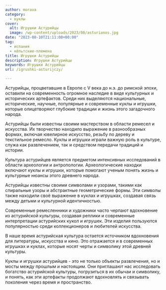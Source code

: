 ```yaml
---
author: morava
category:
  - куклы
cover:
  alt: Игрушки Астурийцы
  image: /wp-content/uploads/2023/08/asturianos.jpg
date: "2023-08-10T21:11:00+00:00"
tag:
  - испания
  - кёльтские-племена
title: Игрушки Астурийцы
description: Игрушки Астурийцы
keywords: Игрушки Астурийцы
url: /igrushki-asturijczy/

---
```

Астурийцы, процветавшие в Европе с V века до н.э. до римской эпохи, оставили на современность огромное наследие в виде культурных и исторических артефактов. Среди них выделяются национальные, исторические, научные, популярные и современные куклы и игрушки, которые олицетворяют глубокие традиции и жизнь этого загадочного народа.

Астурийцы были известны своими мастерством в области ремесел и искусства. Их творчество находило выражение в разнообразных формах, включая ювелирное искусство, резьбу по дереву и текстильное ремесло. Куклы и игрушки играли важную роль в культуре, служа как развлечением, так и средством передачи традиций и истории.

Культура астурийцев является предметом интенсивных исследований в области археологии и антропологии. Археологические находки включают куклы и игрушки, которые помогают ученым понять жизнь и культурные нюансы этого древнего народа.

Астурийцы известны своими символами и узорами, такими как спиральные узоры и абстрактные геометрические формы. Эти символы также находили своё выражение в куклах и игрушках, создавая связь между детьми и культурной идентичностью.

Современные ремесленники и художники часто черпают вдохновение из астурийской культуры, создавая реплики и современные интерпретации астурийских кукол и игрушек. Эти изделия пользуются популярностью среди коллекционеров и любителей искусства.

В наше время астурийская культура остается источником вдохновения для литературы, искусства и кино. Это отражается и в современных игрушках и куклах, которые носят черты и символику этой древней культуры.

Куклы и игрушки астурийцев \- это не только объекты развлечения, но и мосты между прошлым и настоящим. Они приглашают нас исследовать богатство астурийской культуры, погрузиться в их обычаи и символику, и понять, как эти артефакты продолжают вдохновлять и связывать поколения через время и пространство.
